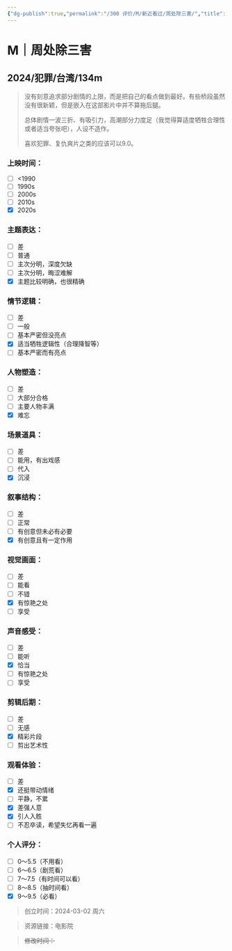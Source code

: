 ```yaml
---
{"dg-publish":true,"permalink":"/300 评价/M/新近看过/周处除三害/","title":"周处除三害","tags":["M","分类"],"created":"2024-03-02T17:53:40.567+08:00","updated":"2024-03-02T18:01:56.289+08:00"}
---
```


# M｜周处除三害
## 2024/犯罪/台湾/134m
>没有刻意追求部分剧情的上限，而是把自己的看点做到最好。有些桥段虽然没有很新颖，但是嵌入在这部影片中并不算拖后腿。
>
>总体剧情一波三折、有吸引力，高潮部分力度足（我觉得算适度牺牲合理性或者适当夸张吧），人设不造作。
>
>喜欢犯罪、复仇爽片之类的应该可以9.0。
### 上映时间：
- [ ] <1990
- [ ] 1990s
- [ ] 2000s
- [ ] 2010s
- [x] 2020s
### 主题表达：
- [ ] 差
- [ ] 普通
- [ ] 主次分明，深度欠缺
- [ ] 主次分明，晦涩难解
- [x] 主题比较明确，也很精确
### 情节逻辑：
- [ ] 差
- [ ] 一般
- [ ] 基本严密但没亮点
- [x] 适当牺牲逻辑性（合理降智等）
- [ ] 基本严密而有亮点
### 人物塑造：
- [ ] 差
- [ ] 大部分合格
- [ ] 主要人物丰满
- [x] 难忘
### 场景道具：
- [ ] 差
- [ ] 能用，有出戏感
- [ ] 代入
- [x] 沉浸
### 叙事结构：
- [ ] 差
- [ ] 正常
- [ ] 有创意但未必有必要
- [x] 有创意且有一定作用
### 视觉画面：
- [ ] 差
- [ ] 能看
- [ ] 不错
- [x] 有惊艳之处
- [ ] 享受
### 声音感受：
- [ ] 差
- [ ] 能听
- [x] 恰当
- [ ] 有惊艳之处
- [ ] 享受
### 剪辑后期：
- [ ] 差
- [ ] 无感
- [x] 精彩片段
- [ ] 剪出艺术性
### 观看体验：
- [ ] 差
- [x] 还挺带动情绪
- [ ] 平静，不累
- [x] 差强人意
- [x] 引人入胜
- [ ] 不忍卒读，希望失忆再看一遍
### 个人评分：
- [ ] 0～5.5（不用看）
- [ ] 6～6.5（剧荒看）
- [ ] 7～7.5（有时间可以看）
- [ ] 8～8.5（抽时间看）
- [x] 9～9.5（必看）

>创立时间：2024-03-02 周六

>资源链接：电影院

>~~修改时间：~~




